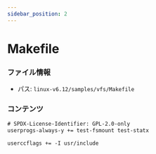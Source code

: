 ```yaml
---
sidebar_position: 2
---
```

# Makefile

### ファイル情報

- パス: `linux-v6.12/samples/vfs/Makefile`

### コンテンツ

```txt
# SPDX-License-Identifier: GPL-2.0-only
userprogs-always-y += test-fsmount test-statx

userccflags += -I usr/include

```
